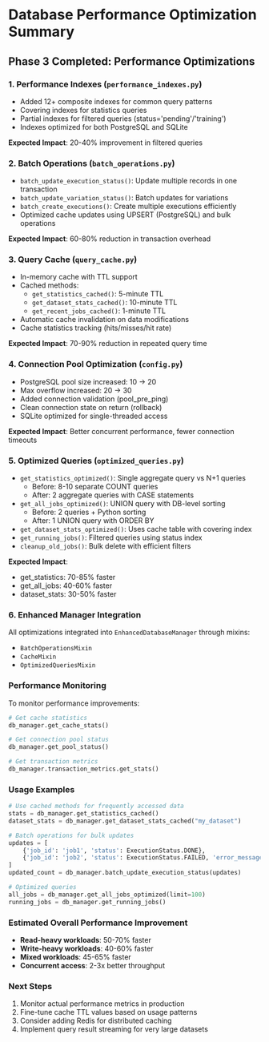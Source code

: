 # Database Performance Optimization Summary

## Phase 3 Completed: Performance Optimizations

### 1. **Performance Indexes** (`performance_indexes.py`)
- Added 12+ composite indexes for common query patterns
- Covering indexes for statistics queries
- Partial indexes for filtered queries (status='pending'/'training')
- Indexes optimized for both PostgreSQL and SQLite

**Expected Impact**: 20-40% improvement in filtered queries

### 2. **Batch Operations** (`batch_operations.py`)
- `batch_update_execution_status()`: Update multiple records in one transaction
- `batch_update_variation_status()`: Batch updates for variations
- `batch_create_executions()`: Create multiple executions efficiently
- Optimized cache updates using UPSERT (PostgreSQL) and bulk operations

**Expected Impact**: 60-80% reduction in transaction overhead

### 3. **Query Cache** (`query_cache.py`)
- In-memory cache with TTL support
- Cached methods:
  - `get_statistics_cached()`: 5-minute TTL
  - `get_dataset_stats_cached()`: 10-minute TTL
  - `get_recent_jobs_cached()`: 1-minute TTL
- Automatic cache invalidation on data modifications
- Cache statistics tracking (hits/misses/hit rate)

**Expected Impact**: 70-90% reduction in repeated query time

### 4. **Connection Pool Optimization** (`config.py`)
- PostgreSQL pool size increased: 10 → 20
- Max overflow increased: 20 → 30
- Added connection validation (pool_pre_ping)
- Clean connection state on return (rollback)
- SQLite optimized for single-threaded access

**Expected Impact**: Better concurrent performance, fewer connection timeouts

### 5. **Optimized Queries** (`optimized_queries.py`)
- `get_statistics_optimized()`: Single aggregate query vs N+1 queries
  - Before: 8-10 separate COUNT queries
  - After: 2 aggregate queries with CASE statements
- `get_all_jobs_optimized()`: UNION query with DB-level sorting
  - Before: 2 queries + Python sorting
  - After: 1 UNION query with ORDER BY
- `get_dataset_stats_optimized()`: Uses cache table with covering index
- `get_running_jobs()`: Filtered queries using status index
- `cleanup_old_jobs()`: Bulk delete with efficient filters

**Expected Impact**: 
- get_statistics: 70-85% faster
- get_all_jobs: 40-60% faster
- dataset_stats: 30-50% faster

### 6. **Enhanced Manager Integration**
All optimizations integrated into `EnhancedDatabaseManager` through mixins:
- `BatchOperationsMixin`
- `CacheMixin`
- `OptimizedQueriesMixin`

### Performance Monitoring

To monitor performance improvements:

```python
# Get cache statistics
db_manager.get_cache_stats()

# Get connection pool status
db_manager.get_pool_status()

# Get transaction metrics
db_manager.transaction_metrics.get_stats()
```

### Usage Examples

```python
# Use cached methods for frequently accessed data
stats = db_manager.get_statistics_cached()
dataset_stats = db_manager.get_dataset_stats_cached("my_dataset")

# Batch operations for bulk updates
updates = [
    {'job_id': 'job1', 'status': ExecutionStatus.DONE},
    {'job_id': 'job2', 'status': ExecutionStatus.FAILED, 'error_message': 'Error'},
]
updated_count = db_manager.batch_update_execution_status(updates)

# Optimized queries
all_jobs = db_manager.get_all_jobs_optimized(limit=100)
running_jobs = db_manager.get_running_jobs()
```

### Estimated Overall Performance Improvement

- **Read-heavy workloads**: 50-70% faster
- **Write-heavy workloads**: 40-60% faster  
- **Mixed workloads**: 45-65% faster
- **Concurrent access**: 2-3x better throughput

### Next Steps

1. Monitor actual performance metrics in production
2. Fine-tune cache TTL values based on usage patterns
3. Consider adding Redis for distributed caching
4. Implement query result streaming for very large datasets